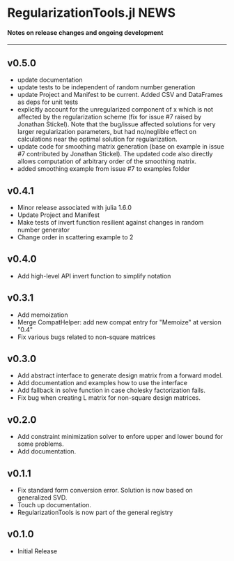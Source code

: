 # RegularizationTools.jl NEWS

#### Notes on release changes and ongoing development
---

## v0.5.0
- update documentation
- update tests to be independent of random number generation
- update Project and Manifest to be current. Added CSV and DataFrames as deps for unit tests
- explicitly account for the unregularized component of x which is not affected by the regularization scheme (fix for issue #7 raised by Jonathan Stickel). Note that the bug/issue affected solutions for very larger regularization parameters, but had no/neglible effect on calculations near the optimal solution for regularization. 
- update code for smoothing matrix generation (base on example in issue #7 contributed by Jonathan Stickel). The updated code also directly allows computation of arbitrary order of the smoothing matrix.
- added smoothing example from issue #7 to examples folder

## v0.4.1
- Minor release associated with julia 1.6.0 
- Update Project and Manifest
- Make tests of invert function resilient against changes in random number generator
- Change order in scattering example to 2

## v0.4.0
- Add high-level API invert function to simplify notation

## v0.3.1
- Add memoization
- Merge CompatHelper: add new compat entry for "Memoize" at version "0.4"
- Fix various bugs related to non-square matrices

## v0.3.0
- Add abstract interface to generate design matrix from a forward model.
- Add documentation and examples how to use the interface
- Add fallback in solve function in case cholesky factorization fails.
- Fix bug when creating L matrix for non-square design matrices.

## v0.2.0
- Add constraint minimization solver to enfore upper and lower bound for some problems.
- Add documentation.

## v0.1.1
- Fix standard form conversion error. Solution is now based on generalized SVD. 
- Touch up documentation.
- RegularizationTools is now part of the general registry

## v0.1.0
- Initial Release
